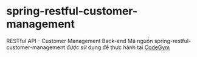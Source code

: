 # spring-restful-customer-management
RESTful API - Customer Management Back-end
Mã nguồn spring-restful-customer-management được sử dụng để thực hành tại [CodeGym](https://codegym.vn)

